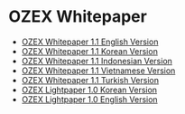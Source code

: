 # OZEX Whitepaper
<ul>
  <li><a href="https://github.com/ozexproject/OZEX-Whitepaper/blob/master/OZEX_Whitepaper_English%201.1.MD">OZEX Whitepaper 1.1 English Version</a></li>
  <li><a href="https://github.com/ozexproject/OZEX-Whitepaper/blob/master/OZEX_Whitepaper_Korean%201.1%20.MD">OZEX Whitepaper 1.1 Korean Version</a></li>  
  <li><a href="https://github.com/ozexproject/OZEX-Whitepaper/blob/master/OZEX_Whitepaper_Indonesian%201.1.MD">OZEX Whitepaper 1.1 Indonesian Version</a></li>  
  <li><a href="https://github.com/ozexproject/OZEX-Whitepaper/blob/master/OZEX_Whitepaper_Vietnamese%201.1.MD">OZEX Whitepaper 1.1 Vietnamese Version</a></li>  
  <li><a href="https://github.com/ozexproject/OZEX-Whitepaper/blob/master/OZEX_Whitepaper_Turkish%201.1.MD">OZEX Whitepaper 1.1 Turkish Version</a></li> 
  <li><a href="https://github.com/ozexproject/OZEX-Whitepaper/blob/master/OZEX_Lightpaper_Korean%201.0.pdf">OZEX Lightpaper 1.0 Korean Version</a></li>  
  <li><a href="https://github.com/ozexproject/OZEX-Whitepaper/blob/master/OZEX_Lightpaper_English%201.0.pdf">OZEX Lightpaper 1.0 English Version</a></li>  

